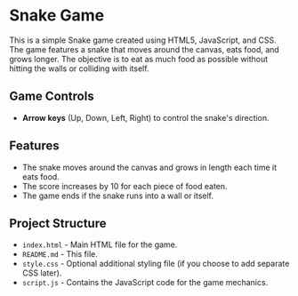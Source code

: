 # Snake Game

This is a simple Snake game created using HTML5, JavaScript, and CSS. The game features a snake that moves around the canvas, eats food, and grows longer. The objective is to eat as much food as possible without hitting the walls or colliding with itself.



## Game Controls

- **Arrow keys** (Up, Down, Left, Right) to control the snake's direction.

## Features

- The snake moves around the canvas and grows in length each time it eats food.
- The score increases by 10 for each piece of food eaten.
- The game ends if the snake runs into a wall or itself.

## Project Structure

- `index.html` - Main HTML file for the game.
- `README.md` - This file.
- `style.css` - Optional additional styling file (if you choose to add separate CSS later).
- `script.js` - Contains the JavaScript code for the game mechanics.

